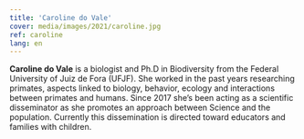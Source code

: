 ```yaml
---
title: 'Caroline do Vale'
cover: media/images/2021/caroline.jpg
ref: caroline
lang: en
---
```


**Caroline do Vale** is a biologist and Ph.D in Biodiversity from the Federal University of Juiz de Fora (UFJF). She worked in the past years researching primates, aspects linked to biology, behavior, ecology and interactions between primates and humans. Since 2017 she’s been acting as a scientific disseminator as she promotes an approach between Science and the population. Currently this dissemination is directed toward educators and families with children.

<br>